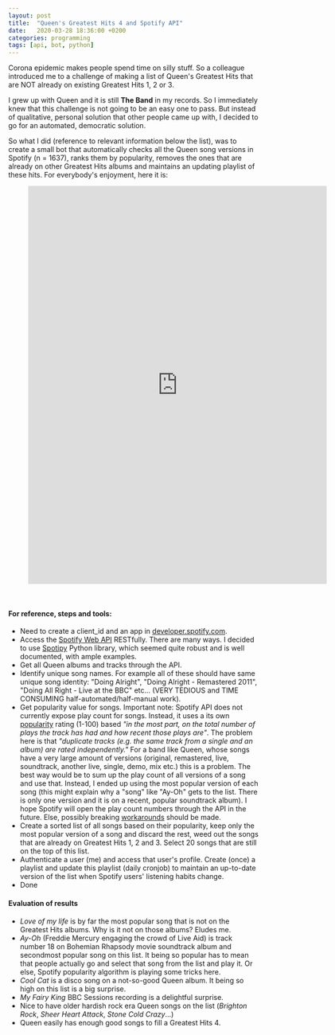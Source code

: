 ```yaml
---
layout: post
title:  "Queen's Greatest Hits 4 and Spotify API"
date:   2020-03-28 18:36:00 +0200
categories: programming
tags: [api, bot, python]
---
```


Corona epidemic makes people spend time on silly stuff. So a colleague introduced me to a challenge of making a list of Queen's Greatest Hits that are NOT already on existing Greatest Hits 1, 2 or 3.

I grew up with Queen and it is still **The Band** in my records. So I immediately knew that this challenge is not going to be an easy one to pass. But instead of qualitative, personal solution that other people came up with, I decided to go for an automated, democratic solution.

So what I did (reference to relevant information below the list), was to create a small bot that automatically checks all the Queen song versions in Spotify (n = 1637), ranks them by popularity, removes the ones that are already on other Greatest Hits albums and maintains an updating playlist of these hits. For everybody's enjoyment, here it is:

<figure class="image is-16by9">
  <iframe class="has-ratio" width="600" height="800" src="https://open.spotify.com/embed/playlist/0nYk598AxbNWBYNDQO7Y73" frameborder="0" allowfullscreen></iframe>
</figure>

<br />

#### For reference, steps and tools:

- Need to create a client_id and an app in [developer.spotify.com](https://developer.spotify.com/dashboard/applications).
- Access the [Spotify Web API](https://developer.spotify.com/documentation/web-api/) RESTfully. There are many ways. I decided to use [Spotipy](https://spotipy.readthedocs.io/en/2.9.0/) Python library, which seemed quite robust and is well documented, with ample examples.
- Get all Queen albums and tracks through the API.
- Identify unique song names. For example all of these should have same unique song identity: "Doing Alright", "Doing Alright - Remastered 2011", "Doing All Right - Live at the BBC" etc... (VERY TEDIOUS and TIME CONSUMING half-automated/half-manual work).
- Get popularity value for songs. Important note: Spotify API does not currently expose play count for songs. Instead, it uses a its own [popularity](https://developer.spotify.com/documentation/web-api/reference/tracks/get-track/) rating (1-100) based *"in the most part, on the total number of plays the track has had and how recent those plays are"*. The problem here is that *"duplicate tracks (e.g. the same track from a single and an album) are rated independently."* For a band like Queen, whose songs have a very large amount of versions (original, remastered, live, soundtrack, another live, single, demo, mix etc.) this is a problem. The best way would be to sum up the play count of all versions of a song and use that. Instead, I ended up using the most popular version of each song (this might explain why a "song" like "Ay-Oh" gets to the list. There is only one version and it is on a recent, popular soundtrack album). I hope Spotify will open the play count numbers through the API in the future. Else, possibly breaking [workarounds](https://github.com/evilarceus/Spotify-PlayCount) should be made.
- Create a sorted list of all songs based on their popularity, keep only the most popular version of a song and discard the rest, weed out the songs that are already on Greatest Hits 1, 2 and 3. Select 20 songs that are still on the top of this list.
- Authenticate a user (me) and access that user's profile. Create (once) a playlist and update this playlist (daily cronjob) to maintain an up-to-date version of the list when Spotify users' listening habits change.
-  Done

#### Evaluation of results

- *Love of my life* is by far the most popular song that is not on the Greatest Hits albums. Why is it not on those albums? Eludes me.
- *Ay-Oh* (Freddie Mercury engaging the crowd of Live Aid) is track number 18 on Bohemian Rhapsody movie soundtrack album and secondmost popular song on this list. It being so popular has to mean that people actually go and select that song from the list and play it. Or else, Spotify popularity algorithm is playing some tricks here.
-  *Cool Cat* is a disco song on a not-so-good Queen album. It being so high on this list is a big surprise.
-  *My Fairy King* BBC Sessions recording is a delightful surprise.
-  Nice to have older hardish rock era Queen songs on the list (*Brighton Rock*, *Sheer Heart Attack*, *Stone Cold Crazy*...)
- Queen easily has enough good songs to fill a Greatest Hits 4.



